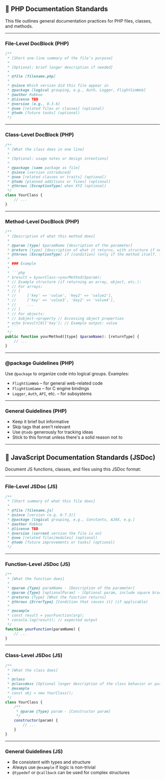 ## 📄 PHP Documentation Standards

This file outlines general documentation practices for PHP files, classes, and methods.

---

### File-Level DocBlock (PHP)

```php
/**
 * [Short one-line summary of the file’s purpose]
 *
 * [Optional: brief longer description if needed]
 *
 * @file [filename.php]
 * 
 * @since Which version did this file appear in
 * @package [logical grouping, e.g., Auth, Logger, FlightSimWeb]
 * @author Robkoo
 * @license TBD
 * @version [e.g., 0.3.6]
 * @see [related files or classes] (optional)
 * @todo [future tasks] (optional)
 */
```

---

### Class-Level DocBlock (PHP)

```php
/**
 * [What the class does in one line]
 *
 * [Optional: usage notes or design intentions]
 *
 * @package [same package as file]
 * @since [version introduced]
 * @see [related classes or traits] (optional)
 * @todo [planned additions or fixes] (optional)
 * @throws [ExceptionType] when XYZ (optional)
 */
class YourClass {
    // ...
}
```

---

### Method-Level DocBlock (PHP)

```php
/**
 * [Description of what this method does]
 *
 * @param [type] $paramName [description of the parameter]
 * @return [type] [description of what it returns, with structure if needed]
 * @throws [ExceptionType] if [condition] (only if the method itself, functions it uses or methods it uses throw exceptions)
 *
 * ### Example
 * 
 * ```php
 * $result = $yourClass->yourMethod($param);
 * // Example structure (if returning an array, object, etc.):
 * // For arrays:
 * // [
 * //     ['key' => 'value', 'key2' => 'value2'],
 * //     ['key' => 'value3', 'key2' => 'value4'],
 * //     ...
 * // ]
 * // For objects:
 * // $object->property // Accessing object properties
 * echo $result[0]['key']; // Example output: value
 * ```
 */
public function yourMethod([type] $paramName): [returnType] {
    // ...
}
```

---

### @package Guidelines (PHP)

Use `@package` to organize code into logical groups. Examples:

- `FlightSimWeb` – for general web-related code  
- `FlightSimGame` – for C engine bindings  
- `Logger`, `Auth`, `API`, etc. – for subsystems  

---

### General Guidelines (PHP)

- Keep it brief but informative  
- Skip tags that aren’t relevant  
- Use `@todo` generously for tracking ideas  
- Stick to this format unless there's a solid reason not to  

---

## 📜 JavaScript Documentation Standards (JSDoc)

Document JS functions, classes, and files using this JSDoc format:

---

### File-Level JSDoc (JS)

```js
/**
 * [Short summary of what this file does]
 *
 * @file [filename.js]
 * @since [version (e.g. 0.7.3)]
 * @package [logical grouping, e.g., Constants, AJAX, e.g.]
 * @author Robkoo
 * @license TBD
 * @version [current version the file is on]
 * @see [related files/modules] (optional)
 * @todo [future improvements or tasks] (optional)
 */
```

---

### Function-Level JSDoc (JS)

```js
/**
 * [What the function does]
 *
 * @param {Type} paramName - [Description of the parameter]
 * @param {Type} [optionalParam] - [Optional param, include square brackets]
 * @returns {Type} [What the function returns]
 * @throws {ErrorType} [Condition that causes it] (if applicable)
 *
 * @example
 * const result = yourFunction(arg);
 * console.log(result); // expected output
 */
function yourFunction(paramName) {
    // ...
}
```

---

### Class-Level JSDoc (JS)

```js
/**
 * [What the class does]
 *
 * @class
 * @classdesc [Optional longer description of the class behavior or purpose]
 * @example
 * const obj = new YourClass();
 */
class YourClass {
    /**
     * @param {Type} param - [Constructor param]
     */
    constructor(param) {
        // ...
    }
}
```

---

### General Guidelines (JS)

- Be consistent with types and structure  
- Always use `@example` if logic is non-trivial  
- `@typedef` or `@callback` can be used for complex structures